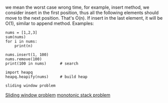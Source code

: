we mean the worst case wrong time, for example, insert method, we consider insert in the first position, thus all the following elements should move to the next position. That's O(n). If insert in the last element, it will be O(1), similar to append method.
Examples:

```
nums = [1,2,3]
sum(nums)
for i in nums:
	print(n)

nums.insert(1, 100)
nums.remove(100)
print(100 in nums)      # search 

import heapq
heapq.heapify(nums)     # build heap

sliding window problem
```

[Sliding window problem](https://leetcode.com/problems/longest-substring-without-repeating-characters/)
[monotonic stack problem](https://leetcode.com/problems/daily-temperatures/)

